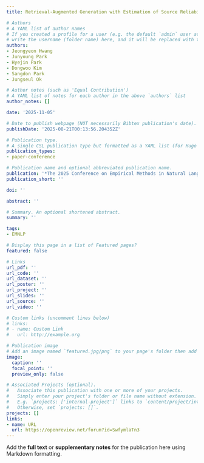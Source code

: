 ```yaml
---
title: Retrieval-Augmented Generation with Estimation of Source Reliability

# Authors
# A YAML list of author names
# If you created a profile for a user (e.g. the default `admin` user at `content/authors/admin/`), 
# write the username (folder name) here, and it will be replaced with their full name and linked to their profile.
authors:
- Jeongyeon Hwang
- Junyoung Park
- Hyejin Park
- Dongwoo Kim
- Sangdon Park
- Jungseul Ok

# Author notes (such as 'Equal Contribution')
# A YAML list of notes for each author in the above `authors` list
author_notes: []

date: '2025-11-05'

# Date to publish webpage (NOT necessarily Bibtex publication's date).
publishDate: '2025-08-21T00:13:56.204352Z'

# Publication type.
# A single CSL publication type but formatted as a YAML list (for Hugo requirements).
publication_types:
- paper-conference

# Publication name and optional abbreviated publication name.
publication: '*The 2025 Conference on Empirical Methods in Natural Language Processing*'
publication_short: ''

doi: ''

abstract: ''

# Summary. An optional shortened abstract.
summary: ''

tags:
- EMNLP

# Display this page in a list of Featured pages?
featured: false

# Links
url_pdf: ''
url_code: ''
url_dataset: ''
url_poster: ''
url_project: ''
url_slides: ''
url_source: ''
url_video: ''

# Custom links (uncomment lines below)
# links:
# - name: Custom Link
#   url: http://example.org

# Publication image
# Add an image named `featured.jpg/png` to your page's folder then add a caption below.
image:
  caption: ''
  focal_point: ''
  preview_only: false

# Associated Projects (optional).
#   Associate this publication with one or more of your projects.
#   Simply enter your project's folder or file name without extension.
#   E.g. `projects: ['internal-project']` links to `content/project/internal-project/index.md`.
#   Otherwise, set `projects: []`.
projects: []
links:
- name: URL
  url: https://openreview.net/forum?id=SwfymlaTn3
---
```


Add the **full text** or **supplementary notes** for the publication here using Markdown formatting.
